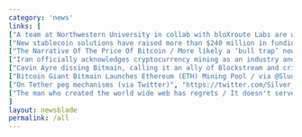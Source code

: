 ```yaml
---
category: 'news'
links: [
["A team at Northwestern University in collab with bloXroute Labs are working on BTC scalability issues via improved node sync, without removing its decentralized nature", "https://www.marketwatch.com/story/a-team-at-northwestern-think-they-have-solved-one-of-bitcoins-biggest-problems-2018-08-14"],
["New stablecoin solutions have raised more than $240 million in funding", "https://dailyhodl.com/2018/07/23/ethereum-network-boasts-majority-of-new-stablecoins-that-attracted-240-million-in-funding/"],
["The Narrative Of The Price Of Bitcoin / More likely a ‘bull trap’ now but ‘accumulating’.", "https://www.forbes.com/sites/investor/2018/07/19/the-narrative-of-the-price-of-bitcoin/"],
["Iran officially acknowledges cryptocurrency mining as an industry and is set to draft a policy framework for it in the next three weeks. Due to $IRR crisis, $BTC is starting to effectively act as a currency.", "https://www.blockasia.io/iran-officially-acknowledges-cryptocurrency-mining-as-an-industry-and-is-set-to-draft-a-policy-framework-for-encrypted-mining-in-the-next-three-weeks/"],
["Cavin Ayre dissing Bitmain, calling it an ally of Blockstream and criticizing the Wormhole implementation / Via @CryptoAmb by @I_Priyamvada", "https://ambcrypto.com/bitcoin-cash-proponent-calvin-ayre-dissing-bitmain-an-insider-look-into-the-bch-meetings/"],
["Bitcoin Giant Bitmain Launches Ethereum (ETH) Mining Pool / via @SludgeFeed", "https://sludgefeed.com/bitmain-launches-ethereum-mining-pool/"]["Steve Wozniak / Crypto folks need to remember payments is about people — not about price.", "https://www.forbes.com/sites/billybambrough/2018/06/04/money2020-the-woz-reminds-the-bitcoin-and-cryptocurrency-community-whats-important/#5fd8d9a72528"],
["On Tether peg mechanisms (via Twitter)", "https://twitter.com/Silver_Watchdog/status/1019364731985883137"],
["The man who created the world wide web has regrets / It doesn't serve people like it was meant to", "https://www.vanityfair.com/news/2018/07/the-man-who-created-the-world-wide-web-has-some-regrets"]
]
layout: newsblade
permalink: /all
---
```


